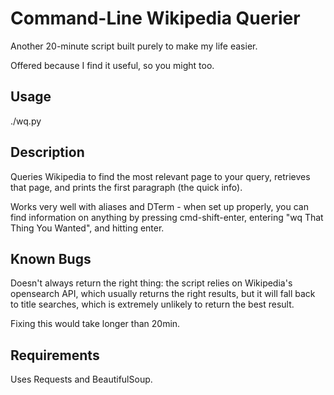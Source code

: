 Command-Line Wikipedia Querier
=======
Another 20-minute script built purely to make my life easier.

Offered because I find it useful, so you might too.

Usage
-----
./wq.py <search terms>

Description
------
Queries Wikipedia to find the most relevant page to your query, retrieves that page, and prints the first paragraph (the quick info).

Works very well with aliases and DTerm - when set up properly, you can find information on anything by pressing cmd-shift-enter, entering "wq That Thing You Wanted", and hitting enter.

Known Bugs
------
Doesn't always return the right thing: the script relies on Wikipedia's opensearch API, which usually returns the right results, but it will fall back to title searches, which is extremely unlikely to return the best result.

Fixing this would take longer than 20min.

Requirements
------
Uses Requests and BeautifulSoup.